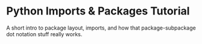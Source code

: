 # Python Imports & Packages Tutorial

A short intro to package layout, imports, and how that package-subpackage dot notation stuff really works.
